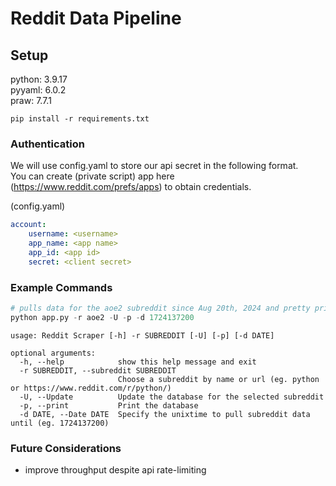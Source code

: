 # Reddit Data Pipeline

## Setup

python: 3.9.17    
pyyaml: 6.0.2   
praw: 7.7.1    
  
```  
pip install -r requirements.txt
```  

### Authentication  
We will use config.yaml to store our api secret in the following format.   
You can create (private script) app here (https://www.reddit.com/prefs/apps) to obtain credentials.   
  
(config.yaml)
```YAML  
account:  
    username: <username>
    app_name: <app name>
    app_id: <app id>  
    secret: <client secret>  
```

### Example Commands

```PYTHON
# pulls data for the aoe2 subreddit since Aug 20th, 2024 and pretty prints the database to the command line.
python app.py -r aoe2 -U -p -d 1724137200
```


```
usage: Reddit Scraper [-h] -r SUBREDDIT [-U] [-p] [-d DATE]

optional arguments:
  -h, --help            show this help message and exit
  -r SUBREDDIT, --subreddit SUBREDDIT
                        Choose a subreddit by name or url (eg. python or https://www.reddit.com/r/python/)
  -U, --Update          Update the database for the selected subreddit
  -p, --print           Print the database
  -d DATE, --Date DATE  Specify the unixtime to pull subreddit data until (eg. 1724137200)
```

### Future Considerations
* improve throughput despite api rate-limiting